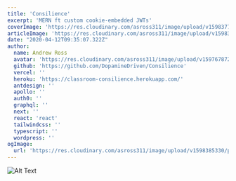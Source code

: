```yaml
---
title: 'Consilience'
excerpt: 'MERN ft custom cookie-embedded JWTs'
coverImage: 'https://res.cloudinary.com/asross311/image/upload/v1598377626/portfolio/consilience_s1yr8g.jpg'
articleImage: 'https://res.cloudinary.com/asross311/image/upload/v1598377626/portfolio/consilience_s1yr8g.jpg'
date: "2020-04-12T09:35:07.322Z"
author:
  name: Andrew Ross
  avatar: 'https://res.cloudinary.com/asross311/image/upload/v1597678722/portfolio/doge_ropqvx.jpg'
  github: 'https://github.com/DopamineDriven/Consilience'
  vercel: ''
  heroku: 'https://classroom-consilience.herokuapp.com/'
  antdesign: ''
  apollo: ''
  auth0: ''
  graphql: ''
  next: ''
  react: 'react'
  tailwindcss: ''
  typescript: ''
  wordpress: ''
ogImage:
  url: 'https://res.cloudinary.com/asross311/image/upload/v1598385330/portfolio/Group_25_1_mkabg7.jpg'
---
```


![Alt Text](https://dev-to-uploads.s3.amazonaws.com/i/k9lv12xtp4lkavj6ip0c.png)